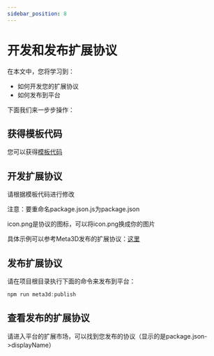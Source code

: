 ```yaml
---
sidebar_position: 8
---
```


# 开发和发布扩展协议

在本文中，您将学习到：

- 如何开发您的扩展协议
- 如何发布到平台



下面我们来一步步操作：
## 获得模板代码

您可以获得[模板代码](https://github.com/Meta3D-Technology/Meta3D/tree/master/templates/extension-protocol-template)


## 开发扩展协议

请根据模板代码进行修改

注意：要重命名package.json.js为package.json

icon.png是协议的图标，可以将icon.png换成你的图片

具体示例可以参考Meta3D发布的扩展协议：[这里](https://github.com/Meta3D-Technology/Meta3D/tree/master/protocols/extension_protocols)


## 发布扩展协议

请在项目根目录执行下面的命令来发布到平台：
```js
npm run meta3d:publish
```


## 查看发布的扩展协议

请进入平台的扩展市场，可以找到您发布的协议（显示的是package.json->displayName）
